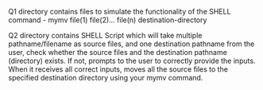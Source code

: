 Q1 directory contains files to simulate the functionality of the SHELL command - 
      mymv file(1) file(2)... file(n) destination-directory
      
Q2 directory contains SHELL Script which will take multiple pathname/filename as source files, and one destination pathname from the user, check whether the source files and the destination pathname (directory) exists. If not, prompts to the user to correctly provide
the inputs. When it receives all correct inputs, moves all the source files to the specified destination directory using your mymv command.
